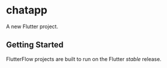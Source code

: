 # chatapp

A new Flutter project.

## Getting Started

FlutterFlow projects are built to run on the Flutter _stable_ release.
